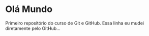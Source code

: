 # Olá Mundo
 Primeiro repositório do curso de Git e GitHub.
 Essa linha eu mudei diretamente pelo GitHub...
